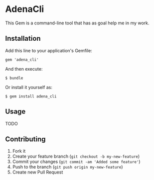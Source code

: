 # AdenaCli

This Gem is a command-line tool that has as goal help me in my work.

## Installation

Add this line to your application's Gemfile:

    gem 'adena_cli'

And then execute:

    $ bundle

Or install it yourself as:

    $ gem install adena_cli

## Usage

TODO

## Contributing

1. Fork it
2. Create your feature branch (`git checkout -b my-new-feature`)
3. Commit your changes (`git commit -am 'Added some feature'`)
4. Push to the branch (`git push origin my-new-feature`)
5. Create new Pull Request

